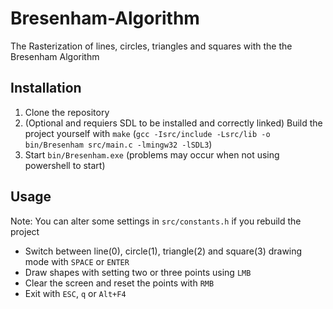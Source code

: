 # Bresenham-Algorithm
The Rasterization of lines, circles, triangles and squares with the the Bresenham Algorithm

## Installation
1. Clone the repository
2. (Optional and requiers SDL to be installed and correctly linked) Build the project yourself with `make`
   (`gcc -Isrc/include -Lsrc/lib -o bin/Bresenham src/main.c -lmingw32 -lSDL3`)
3. Start `bin/Bresenham.exe` (problems may occur when not using powershell to start)

## Usage
Note: You can alter some settings in `src/constants.h` if you rebuild the project

- Switch between line(0), circle(1), triangle(2) and square(3) drawing mode with `SPACE` or `ENTER` 
- Draw shapes with setting two or three points using `LMB`
- Clear the screen and reset the points with `RMB`
- Exit with `ESC`, `q` or `Alt+F4`
